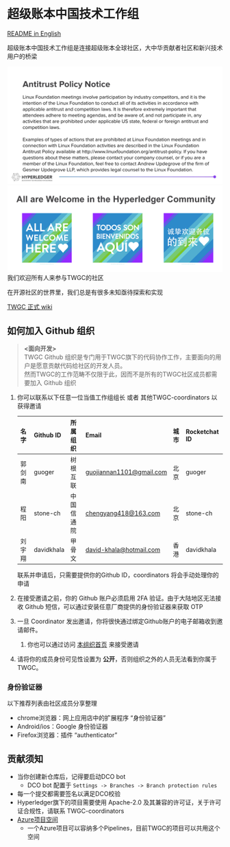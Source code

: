 # 超级账本中国技术工作组

[README in English](./README_EN.md)

超级账本中国技术工作组是连接超级账本全球社区，大中华贡献者社区和新兴技术用户的桥梁

![Antitrustnotice](./Antitrustnotice.png)
![inclusive](./inclusive.png)
我们欢迎所有人来参与TWGC的社区

在开源社区的世界里，我们总是有很多未知亟待探索和实现

[TWGC 正式 wiki](https://wiki.hyperledger.org/display/TWGC)

## 如何加入 Github 组织

> **<面向开发>**  
> TWGC Github 组织是专门用于TWGC旗下的代码协作工作，主要面向的用户是愿意贡献代码给社区的开发人员。  
> 然而TWGC的工作范畴不仅限于此，因而不是所有的TWGC社区成员都需要加入 Github 组织


1. 你可以联系以下任意一位当值工作组组长 或者 其他TWGC-coordinators 以获得邀请

    |  名字   | Github ID  | 所属组织 | Email | 城市 | Rocketchat ID |
    | ------ | ---------  | ------  | ---- | ---- | ------------  | 
    | 郭剑南 | guoger | 树根互联 | guojiannan1101@gmail.com | 北京 | guoger |
    | 程阳 | stone-ch | 中国信通院 | chengyang418@163.com | 北京 | stone-ch |
    | 刘宇翔 | davidkhala | 甲骨文 | david-khala@hotmail.com | 香港 | davidkhala |
    
    

    联系并申请后，只需要提供你的Github ID，coordinators 将会手动处理你的申请

1. 在接受邀请之前，你的 Github 账户必须启用 2FA 验证。由于大陆地区无法接收 Github 短信，可以通过安装任意厂商提供的身份验证器来获取 OTP
1. 一旦 Coordinator 发出邀请，你将很快通过绑定Github账户的电子邮箱收到邀请邮件。
    1. 你也可以通过访问 [本组织首页](https://github.com/Hyperledger-TWGC) 来接受邀请
1. 请将你的成员身份可见性设置为 **公开**，否则组织之外的人员无法看到你属于 TWGC。

### 身份验证器

以下推荐列表由社区成员分享整理
- chrome浏览器：网上应用店中的扩展程序 “身份验证器”
- Android/ios：Google 身份验证器
- Firefox浏览器：插件 “authenticator”

## 贡献须知

- 当你创建新仓库后，记得要启动DCO bot
    - DCO bot 配置于 `Settings -> Branches -> Branch protection rules`
- 每一个提交都需要签名以满足DCO校验
- Hyperledger旗下的项目需要使用 Apache-2.0 及其兼容的许可证，关于许可证合规性，请联系 TWGC-coordinators
- [Azure项目空间](https://dev.azure.com/Hyperledger/TWGC)
    - 一个Azure项目可以容纳多个Pipelines，目前TWGC的项目可以共用这个空间
